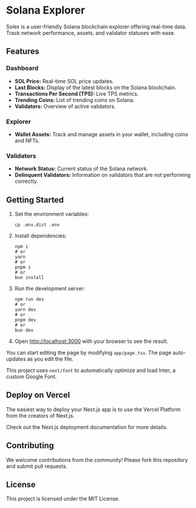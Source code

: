 
# Solana Explorer

Solex is a user-friendly Solana blockchain explorer offering real-time data. Track network performance, assets, and validator statuses with ease.

## Features

### Dashboard
- **SOL Price:** Real-time SOL price updates.
- **Last Blocks:** Display of the latest blocks on the Solana blockchain.
- **Transactions Per Second (TPS):** Live TPS metrics.
- **Trending Coins:** List of trending coins on Solana.
- **Validators:** Overview of active validators.

### Explorer
- **Wallet Assets:** Track and manage assets in your wallet, including coins and NFTs.

### Validators
- **Network Status:** Current status of the Solana network.
- **Delinquent Validators:** Information on validators that are not performing correctly.

## Getting Started

1. Set the environment variables:
   ```
   cp .env.dist .env
   ```
2. Install dependencies:
   ```
   npm i
   # or
   yarn
   # or
   pnpm i
   # or
   bun install
   ```
3. Run the development server:
   ```
   npm run dev
   # or
   yarn dev
   # or
   pnpm dev
   # or
   bun dev
   ```
4. Open [http://localhost:3000](http://localhost:3000) with your browser to see the result.

You can start editing the page by modifying `app/page.tsx`. The page auto-updates as you edit the file.

This project uses `next/font` to automatically optimize and load Inter, a custom Google Font.

## Deploy on Vercel

The easiest way to deploy your Next.js app is to use the Vercel Platform from the creators of Next.js.

Check out the Next.js deployment documentation for more details.

## Contributing

We welcome contributions from the community! Please fork this repository and submit pull requests.

## License

This project is licensed under the MIT License.


